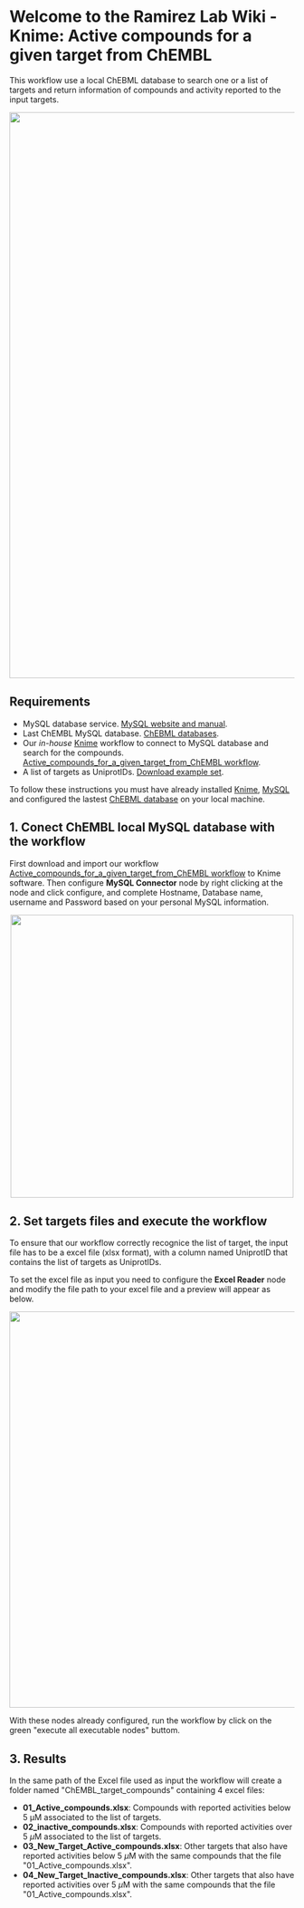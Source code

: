 # Welcome to the Ramirez Lab Wiki - Knime: Active compounds for a given target from ChEMBL #

This workflow use a local ChEBML database to search one or a list of targets and return information of compounds and activity reported to the input targets.

<p align="center">
    <img src="https://github.com/ramirezlab/WIKI/blob/master/KNIME/Active%20compounds%20for%20a%20given%20target%20from%20ChEMBL/media/WF.png" width="1000">
</p>

## Requirements ##
- MySQL database service. [MySQL website and manual](https://dev.mysql.com/doc/refman/8.0/en/installing.html).
- Last ChEMBL MySQL database. [ChEBML databases](https://ftp.ebi.ac.uk/pub/databases/chembl/ChEMBLdb/latest/).
- Our *in-house* [Knime](https://www.knime.com/) workflow to connect to MySQL database and search for the compounds. [Active_compounds_for_a_given_target_from_ChEMBL workflow](https://github.com/ramirezlab/WIKI/raw/master/KNIME/Active%20compounds%20for%20a%20given%20target%20from%20ChEMBL/01_Active_compounds_for_a_given_target_from_ChEMBL.knwf).
- A list of targets as UniprotIDs. [Download example set](https://github.com/ramirezlab/WIKI/raw/master/KNIME/Active%20compounds%20for%20a%20given%20target%20from%20ChEMBL/02_UniprotIDs.xlsx). 

To follow these instructions you must have already installed [Knime](https://www.knime.com/), [MySQL](https://dev.mysql.com/doc/refman/8.0/en/installing.html) and configured the lastest [ChEBML database](https://ftp.ebi.ac.uk/pub/databases/chembl/ChEMBLdb/latest/) on your local machine.

## 1. Conect ChEMBL local MySQL database with the workflow ##

First download and import our workflow [Active_compounds_for_a_given_target_from_ChEMBL workflow](https://github.com/ramirezlab/WIKI/raw/master/KNIME/Active%20compounds%20for%20a%20given%20target%20from%20ChEMBL/01_Active_compounds_for_a_given_target_from_ChEMBL.knwf) to Knime software. Then configure **MySQL Connector** node by right clicking at the node and click configure, and complete Hostname, Database name, username and Password based on your personal MySQL information.

<p align="center">
<img src="https://github.com/ramirezlab/WIKI/blob/master/KNIME/Active%20compounds%20for%20a%20given%20target%20from%20ChEMBL/media/mysql%20connector.png" width="500">
</p>

## 2. Set targets files and execute the workflow ##

To ensure that our workflow correctly recognice the list of target, the input file has to be a excel file (xlsx format), with a column named UniprotID that contains the list of targets as UniprotIDs.

To set the excel file as input you need to configure the **Excel Reader** node and modify the file path to your excel file and a preview will appear as below.
<p align="center">
<img src="https://github.com/ramirezlab/WIKI/blob/master/KNIME/Active%20compounds%20for%20a%20given%20target%20from%20ChEMBL/media/UniprotID_excel_file.png" width="700">
</p>

With these nodes already configured, run the workflow by click on the green "execute all executable nodes" buttom.

## 3. Results ##

In the same path of the Excel file used as input the workflow will create a folder named "ChEMBL_target_compounds" containing 4 excel files:

- **01_Active_compounds.xlsx**: Compounds with reported activities below 5 µM associated to the list of targets.
- **02_inactive_compounds.xlsx**: Compounds with reported activities over 5 $\mu$M associated to the list of targets.
- **03_New_Target_Active_compounds.xlsx**: Other targets that also have reported activities below 5 $\mu$M with the same compounds that the file "01_Active_compounds.xlsx".
- **04_New_Target_Inactive_compounds.xlsx**: Other targets that also have reported activities over 5 $\mu$M with the same compounds that the file "01_Active_compounds.xlsx".


